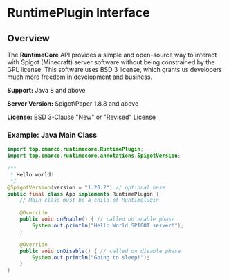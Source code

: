 # RuntimePlugin Interface

## Overview

The **RuntimeCore** API provides a simple and open-source way to interact with Spigot (Minecraft) server software without being constrained by the GPL license.
This software uses BSD 3 license, which grants us developers much more freedom in development and business.

**Support:** Java 8 and above 

**Server Version:** Spigot\Paper 1.8.8 and above

**License:** BSD 3-Clause "New" or "Revised" License

### Example: Java Main Class

```java
import top.cmarco.runtimecore.RuntimePlugin;
import top.cmarco.runtimecore.annotations.SpigotVersion;

/**
 * Hello world!
 */
@SpigotVersion(version = "1.20.2") // optional here
public final class App implements RuntimePlugin { 
    // Main class must be a child of Runtimelugin

    @Override
    public void onEnable() { // called on enable phase
        System.out.println("Hello World SPIGOT server!");
    }

    @Override
    public void onDisable() { // called on disable phase
        System.out.println("Going to sleep!");
    }
}
```
